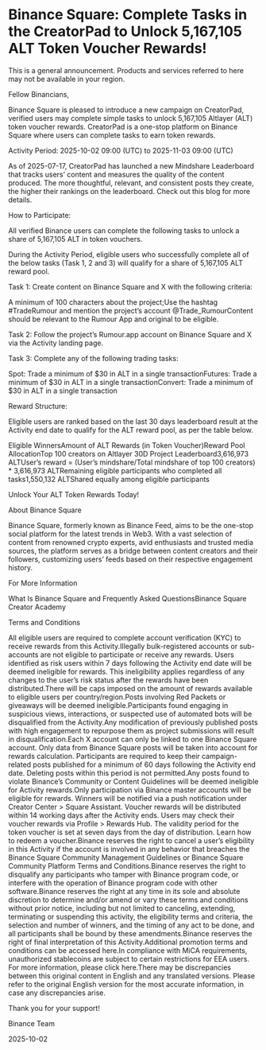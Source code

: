 # Binance Square: Complete Tasks in the CreatorPad to Unlock 5,167,105 ALT Token Voucher Rewards!

This is a general announcement. Products and services referred to here may not be available in your region. 

Fellow Binancians,

Binance Square is pleased to introduce a new campaign on CreatorPad, verified users may complete simple tasks to unlock 5,167,105 Altlayer (ALT) token voucher rewards. CreatorPad is a one-stop platform on Binance Square where users can complete tasks to earn token rewards.

Activity Period: 2025-10-02 09:00 (UTC) to 2025-11-03 09:00 (UTC)

As of 2025-07-17, CreatorPad has launched a new Mindshare Leaderboard that tracks users’ content and measures the quality of the content produced. The more thoughtful, relevant, and consistent posts they create, the higher their rankings on the leaderboard. Check out this blog for more details. 

How to Participate:

All verified Binance users can complete the following tasks to unlock a share of 5,167,105 ALT in token vouchers. 

During the Activity Period, eligible users who successfully complete all of the below tasks (Task 1, 2 and 3) will qualify for a share of 5,167,105 ALT reward pool. 

Task 1: Create content on Binance Square and X with the following criteria: 

A minimum of 100 characters about the project;Use the hashtag #TradeRumour and mention the project’s account @Trade_RumourContent should be relevant to the Rumour App and original to be eligible.

Task 2: Follow the project’s Rumour.app account on Binance Square and X via the Activity landing page. 

Task 3: Complete any of the following trading tasks: 

Spot: Trade a minimum of $30 in ALT in a single transactionFutures: Trade a minimum of $30 in ALT in a single transactionConvert: Trade a minimum of $30 in ALT in a single transaction

Reward Structure: 

Eligible users are ranked based on the last 30 days leaderboard result at the Activity end date to qualify for the ALT reward pool, as per the table below.

Eligible WinnersAmount of ALT Rewards (in Token Voucher)Reward Pool AllocationTop 100 creators on Altlayer 30D Project Leaderboard3,616,973 ALTUser’s reward = (User’s mindshare/Total mindshare of top 100 creators) * 3,616,973 ALTRemaining eligible participants who completed all tasks1,550,132 ALTShared equally among eligible participants

Unlock Your ALT Token Rewards Today! 

About Binance Square

Binance Square, formerly known as Binance Feed, aims to be the one-stop social platform for the latest trends in Web3. With a vast selection of content from renowned crypto experts, avid enthusiasts and trusted media sources, the platform serves as a bridge between content creators and their followers, customizing users’ feeds based on their respective engagement history.

For More Information

What Is Binance Square and Frequently Asked QuestionsBinance Square Creator Academy

Terms and Conditions

All eligible users are required to complete account verification (KYC) to receive rewards from this Activity.Illegally bulk-registered accounts or sub-accounts are not eligible to participate or receive any rewards. Users identified as risk users within 7 days following the Activity end date will be deemed ineligible for rewards. This ineligibility applies regardless of any changes to the user’s risk status after the rewards have been distributed.There will be caps imposed on the amount of rewards available to eligible users per country/region.Posts involving Red Packets or giveaways will be deemed ineligible.Participants found engaging in suspicious views, interactions, or suspected use of automated bots will be disqualified from the Activity.Any modification of previously published posts with high engagement to repurpose them as project submissions will result in disqualification.Each X account can only be linked to one Binance Square account. Only data from Binance Square posts will be taken into account for rewards calculation. Participants are required to keep their campaign-related posts published for a minimum of 60 days following the Activity end date. Deleting posts within this period is not permitted.Any posts found to violate Binance’s Community or Content Guidelines will be deemed ineligible for Activity rewards.Only participation via Binance master accounts will be eligible for rewards. Winners will be notified via a push notification under Creator Center > Square Assistant. Voucher rewards will be distributed within 14 working days after the Activity ends. Users may check their voucher rewards via Profile > Rewards Hub. The validity period for the token voucher is set at seven days from the day of distribution. Learn how to redeem a voucher.Binance reserves the right to cancel a user’s eligibility in this Activity if the account is involved in any behavior that breaches the Binance Square Community Management Guidelines or Binance Square Community Platform Terms and Conditions.Binance reserves the right to disqualify any participants who tamper with Binance program code, or interfere with the operation of Binance program code with other software.Binance reserves the right at any time in its sole and absolute discretion to determine and/or amend or vary these terms and conditions without prior notice, including but not limited to canceling, extending, terminating or suspending this activity, the eligibility terms and criteria, the selection and number of winners, and the timing of any act to be done, and all participants shall be bound by these amendments.Binance reserves the right of final interpretation of this Activity.Additional promotion terms and conditions can be accessed here.In compliance with MiCA requirements, unauthorized stablecoins are subject to certain restrictions for EEA users. For more information, please click here.There may be discrepancies between this original content in English and any translated versions. Please refer to the original English version for the most accurate information, in case any discrepancies arise.

Thank you for your support!

Binance Team

2025-10-02